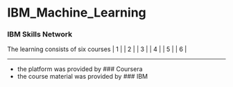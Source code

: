 # IBM_Machine_Learning
### IBM Skills Network

The learning consists of six courses
| 1 |   | 2 |   | 3 |   | 4 |   | 5 |   | 6 | 

---------------------------------------------

- the platform was provided by ### Coursera
- the course material was provided by ### IBM
